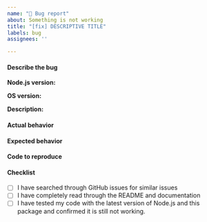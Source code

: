 ```yaml
---
name: "🐛 Bug report"
about: Something is not working
title: "[fix] DESCRIPTIVE TITLE"
labels: bug
assignees: ''

---
```


#### Describe the bug

**Node.js version:** <!-- Write your Node.js version (e.g. "node --version" output). -->

**OS version:** <!-- Write your operating system and version (e.g. "macOS Monterey 12.0"). -->

**Description:** <!-- A clear and concise description of what the bug is. -->

#### Actual behavior

<!-- Write actual behavior here. -->

#### Expected behavior

<!-- Write expected behavior here. -->

#### Code to reproduce

<!-- Share code to reproduce here inside a code formatted block, gist, or a repository we can clone to reproduce. -->

<!--
We encourage you to submit a pull request with a failing test:

1) This will make it more likely for us to prioritize your issue.
2) It's a good way to prove that the issue is related to this project and not your code.

Example: <https://github.com/avajs/ava/blob/master/docs/01-writing-tests.md#failing-tests>
-->

#### Checklist

- [ ] I have searched through GitHub issues for similar issues
- [ ] I have completely read through the README and documentation
- [ ] I have tested my code with the latest version of Node.js and this package and confirmed it is still not working.
